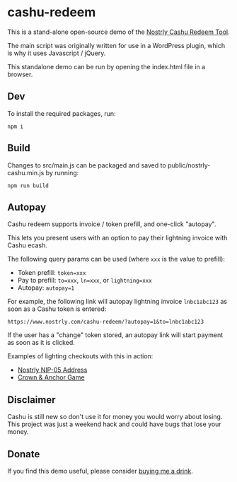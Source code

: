 # cashu-redeem

This is a stand-alone open-source demo of the [Nostrly Cashu Redeem Tool](https://www.nostrly.com/cashu-redeem/).

The main script was originally written for use in a WordPress plugin, which is why it uses Javascript / jQuery.

This standalone demo can be run by opening the index.html file in a browser.


## Dev

To install the required packages, run:

```
npm i
```

## Build

Changes to src/main.js can be packaged and saved to public/nostrly-cashu.min.js by running:

```
npm run build
```

## Autopay

Cashu redeem supports invoice / token prefill, and one-click "autopay".

This lets you present users with an option to pay their lightning invoice with Cashu ecash.

The following query params can be used (where `xxx` is the value to prefill):

-   Token prefill: `token=xxx`
-   Pay to prefill: `to=xxx`, `ln=xxx`, or `lightning=xxx`
-   Autopay: `autopay=1`


For example, the following link will autopay lightning invoice `lnbc1abc123` as soon as a Cashu token is entered:

```
https://www.nostrly.com/cashu-redeem/?autopay=1&to=lnbc1abc123
```

If the user has a "change" token stored, an autopay link will start payment as soon as it is clicked.

Examples of lighting checkouts with this in action:
-   [Nostrly NIP-05 Address](https://www.nostrly.com/register/)
-   [Crown & Anchor Game](https://www.nostrly.com/crown-anchor-game/)

## Disclaimer

Cashu is still new so don't use it for money you would worry about losing. This project was just a weekend hack and could have bugs that lose your money.

## Donate

If you find this demo useful, please consider [buying me a drink](https://donate.cogmentis.com).
